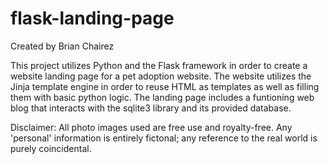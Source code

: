 # flask-landing-page

Created by Brian Chairez

This project utilizes Python and the Flask framework in order to create a website landing page for a pet adoption website. 
The website utilizes the Jinja template engine in order to reuse HTML as templates as well as filling them with basic python logic. 
The landing page includes a funtioning web blog that interacts with the sqlite3 library and its provided database. 

Disclaimer: All photo images used are free use and royalty-free. Any 'personal' information is entirely fictonal; any reference to the real world is purely coincidental.
